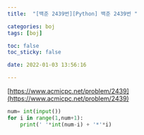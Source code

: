 ```yaml
---
title:  "[백준 2439번][Python] 백준 2439번 "

categories: boj
tags: [boj]

toc: false
toc_sticky: false

date: 2022-01-03 13:56:16

---
```

[https://www.acmicpc.net/problem/2439](https://www.acmicpc.net/problem/2439)

```python
num= int(input())
for i in range(1,num+1):
    print(' '*int(num-i) + '*'*i)
```